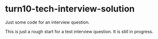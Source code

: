 # turn10-tech-interview-solution
Just some code for an interview question. 

This is just a rough start for a test interview question. It is still in progress. 
